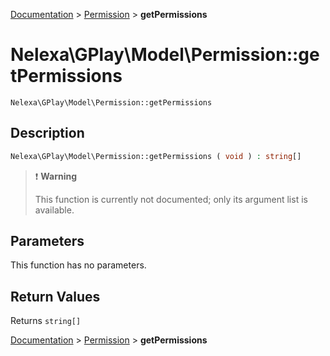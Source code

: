[Documentation](../../README.md) > [Permission](README.md) > **getPermissions**

# Nelexa\GPlay\Model\Permission::getPermissions
`Nelexa\GPlay\Model\Permission::getPermissions`

## Description
```php
Nelexa\GPlay\Model\Permission::getPermissions ( void ) : string[]
```

> :heavy_exclamation_mark: **Warning**
>
> This function is currently not documented; only its argument list is available. 


## Parameters
This function has no parameters.

## Return Values
Returns `string[]`

[Documentation](../../README.md) > [Permission](README.md) > **getPermissions**
